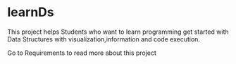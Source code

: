 # learnDs
This project helps Students who want to learn programming get started with Data Structures with visualization,information and code execution.



Go to Requirements to read more about this project